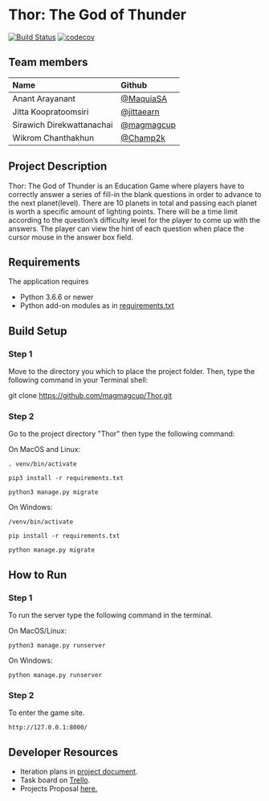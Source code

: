 # Thor: The God of Thunder  

[![Build Status](https://travis-ci.com/magmagcup/Thor.svg?branch=develop)](https://travis-ci.com/magmagcup/Thor)
[![codecov](https://codecov.io/gh/magmagcup/thor/branch/develop/graph/badge.svg)](https://codecov.io/gh/magmagcup/thor) 

## Team members

| Name | Github
|:--|:--
|Anant Arayanant| [@MaquiaSA](https://github.com/MaquiaSA)
|Jitta Koopratoomsiri| [@jittaearn](https://github.com/jittaearn)
|Sirawich Direkwattanachai|[@magmagcup](https://github.com/magmagcup)
|Wikrom Chanthakhun|[@Champ2k](https://github.com/Champ2k)

## Project Description

Thor: The God of Thunder is an Education Game where players have to correctly answer a series of fill-in the blank questions in order to advance to the next planet(level). There are 10 planets in total and passing each planet is worth a specific amount of lighting points. There will be a time limit according to the question’s difficulty level for the player to come up with the answers. The player can view the hint of each question when place the cursor mouse in the answer box field.

## Requirements

The application requires

* Python 3.6.6 or newer
* Python add-on modules as in [requirements.txt](requirements.txt)

## Build Setup

### Step 1

Move to the directory you which to place the project folder. Then, type the following command in your Terminal shell:

git clone https://github.com/magmagcup/Thor.git

### Step 2

Go to the project directory "Thor" then type the following command:

On MacOS and Linux:

    . venv/bin/activate

    pip3 install -r requirements.txt

    python3 manage.py migrate

On Windows:

    /venv/bin/activate

    pip install -r requirements.txt

    python manage.py migrate

## How to Run

### Step 1

To run the server type the following command in the terminal.

On MacOS/Linux:

    python3 manage.py runserver

On Windows:

    python manage.py runserver

### Step 2

To enter the game site.

    http://127.0.0.1:8000/

## Developer Resources

* Iteration plans  in [project document](https://docs.google.com/document/d/1Q2PZyZD6GGjra6n8zBE4ohgaDXcAb8P__CwaxpWwbAs/edit#).  
* Task board  on [Trello](https://trello.com/b/5H0LhPUD/isp-series).
* Projects Proposal [here.](https://docs.google.com/document/d/1u56cPcZAjH7Zpv4XZvvtxiRkJ0TOCDOyWOA9pr01ESA/edit#heading=h.xcfzxuptdvae)
